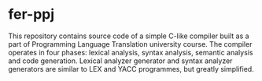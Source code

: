 # fer-ppj

This repository contains source code of a simple C-like compiler built as a part of Programming Language Translation university course. The compiler operates in four phases: lexical analysis, syntax analysis, semantic analysis and code generation. Lexical analyzer generator and syntax analyzer generators are similar to LEX and YACC programmes, but greatly simplified. 

